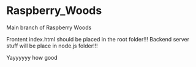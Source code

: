 # Raspberry_Woods
Main branch of Raspberry Woods

Frontent index.html should be placed in the root folder!!!
Backend server stuff will be place in node.js folder!!!

Yayyyyyy how good

